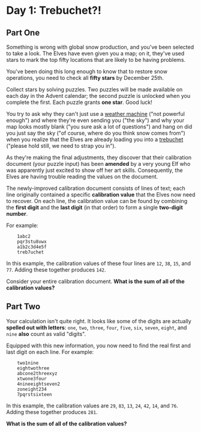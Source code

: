 # Day 1: Trebuchet?!

## Part One

Something is wrong with global snow production, and you've been selected
to take a look. The Elves have even given you a map; on it, they've used
stars to mark the top fifty locations that are likely to be having
problems.

You've been doing this long enough to know that to restore snow
operations, you need to check all **fifty stars** by December 25th.

Collect stars by solving puzzles. Two puzzles will be made available on
each day in the Advent calendar; the second puzzle is unlocked when you
complete the first. Each puzzle grants **one star**. Good luck!

You try to ask why they can't just use a [weather machine](../../advent-2015/day-01)
("not powerful enough") and where they're even sending you ("the sky")
and why your map looks mostly blank ("you sure ask a lot of questions")
and hang on did you just say the sky ("of course, where do you think
snow comes from") when you realize that the Elves are already loading
you into a [trebuchet](https://en.wikipedia.org/wiki/Trebuchet) ("please
hold still, we need to strap you in").

As they're making the final adjustments, they discover that their
calibration document (your puzzle input) has been **amended** by a very
young Elf who was apparently just excited to show off her art skills.
Consequently, the Elves are having trouble reading the values on the
document.

The newly-improved calibration document consists of lines of text; each
line originally contained a specific **calibration value** that the Elves
now need to recover. On each line, the calibration value can be found by
combining the **first digit** and the **last digit** (in that order) to form
a single **two-digit number**.

For example:

```
    1abc2
    pqr3stu8vwx
    a1b2c3d4e5f
    treb7uchet
```

In this example, the calibration values of these four lines are `12`,
`38`, `15`, and `77`. Adding these together produces `142`.

Consider your entire calibration document. **What is the sum of all of
the calibration values?**

## Part Two

Your calculation isn't quite right. It looks like some of the digits are
actually **spelled out with letters**: `one`, `two`, `three`, `four`,
`five`, `six`, `seven`, `eight`, and `nine` **also** count as valid
"digits".

Equipped with this new information, you now need to find the real first
and last digit on each line. For example:

```
    two1nine
    eightwothree
    abcone2threexyz
    xtwone3four
    4nineeightseven2
    zoneight234
    7pqrstsixteen
```

In this example, the calibration values are `29`, `83`, `13`, `24`,
`42`, `14`, and `76`. Adding these together produces `281`.

**What is the sum of all of the calibration values?**
